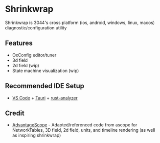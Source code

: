 # Shrinkwrap

Shrinkwrap is 3044's cross platform (ios, android, windows, linux, macos) diagnostic/configuration utility

## Features

- OxConfig editor/tuner
- 3d field
- 2d field (wip)
- State machine visualization (wip)

## Recommended IDE Setup

- [VS Code](https://code.visualstudio.com/) + [Tauri](https://marketplace.visualstudio.com/items?itemName=tauri-apps.tauri-vscode) + [rust-analyzer](https://marketplace.visualstudio.com/items?itemName=rust-lang.rust-analyzer)

## Credit

- [AdvantageScope](https://github.com/Mechanical-Advantage/AdvantageScope) - Adapted/referenced code from ascope for NetworkTables, 3D field, 2d field, units, and timeline rendering (as well as inspiring shrinkwrap)

